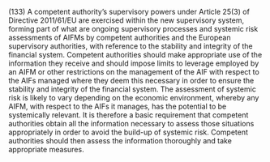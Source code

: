 (133) A competent authority’s supervisory powers under Article 25(3) of Directive 2011/61/EU are exercised within the new supervisory system, forming part of what are ongoing supervisory processes and systemic risk assessments of AIFMs by competent authorities and the European supervisory authorities, with reference to the stability and integrity of the financial system. Competent authorities should make appropriate use of the information they receive and should impose limits to leverage employed by an AIFM or other restrictions on the management of the AIF with respect to the AIFs managed where they deem this necessary in order to ensure the stability and integrity of the financial system. The assessment of systemic risk is likely to vary depending on the economic environment, whereby any AIFM, with respect to the AIFs it manages, has the potential to be systemically relevant. It is therefore a basic requirement that competent authorities obtain all the information necessary to assess those situations appropriately in order to avoid the build-up of systemic risk. Competent authorities should then assess the information thoroughly and take appropriate measures.